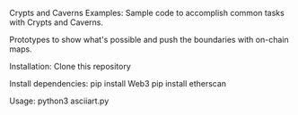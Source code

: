 Crypts and Caverns Examples:
Sample code to accomplish common tasks with Crypts and Caverns.

Prototypes to show what's possible and push the boundaries with on-chain maps.

Installation:
Clone this repository

Install dependencies:
pip install Web3
pip install etherscan


Usage:
python3 asciiart.py
